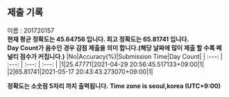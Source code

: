 


  
## 제출 기록  
이름 : 201720157  
**현재 평균 정확도는 45.64756 입니다. 최고 정확도는 65.81741 입니다.**  
**Day Count가 음수인 경우 감점 제출을 의미 합니다.(해당 날짜에 많이 제출 할 수록 페널티 점수가 커집니다.)**
|No|Accuracy(%)|Submission Time|Day Count|
| :---: | :---: | :---: | :---: |
|1|25.47771|2021-04-29 20:56:45.517133+09:00|1|
|2|65.81741|2021-05-17 20:43:43.273070+09:00|1|


**정확도는 소숫점 5자리 까지 출력됩니다.**
**Time zone is seoul,korea (UTC+9:00)**
